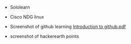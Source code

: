 * Sololearn
* Cisco NDG linux
* Screenshot of github learning
[Introduction to github.pdf](https://github.com/Shantanu3107/m1_Matrix_Operations_Utility/files/8035574/Introduction.to.github.pdf)

* screenshot of hackerearth points
